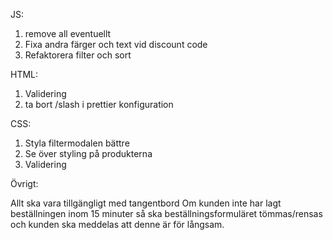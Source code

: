 JS:

1. remove all eventuellt
2. Fixa andra färger och text vid discount code
3. Refaktorera filter och sort

HTML:

1. Validering
2. ta bort /slash i prettier konfiguration

CSS:

1. Styla filtermodalen bättre
2. Se över styling på produkterna
3. Validering

Övrigt:

Allt ska vara tillgängligt med tangentbord
Om kunden inte har lagt beställningen inom 15 minuter så ska beställningsformuläret tömmas/rensas och kunden ska meddelas att denne är för långsam.
